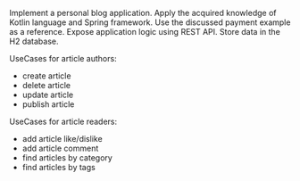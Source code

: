 Implement a personal blog application. Apply the acquired knowledge of Kotlin language and Spring framework.
Use the discussed payment example as a reference. Expose application logic using REST API.  Store data in the H2 database.

UseCases for article authors:
  - create article
  - delete article
  - update article
  - publish article

UseCases for article readers:
  - add article like/dislike
  - add article comment
  - find articles by category
  - find articles by tags
